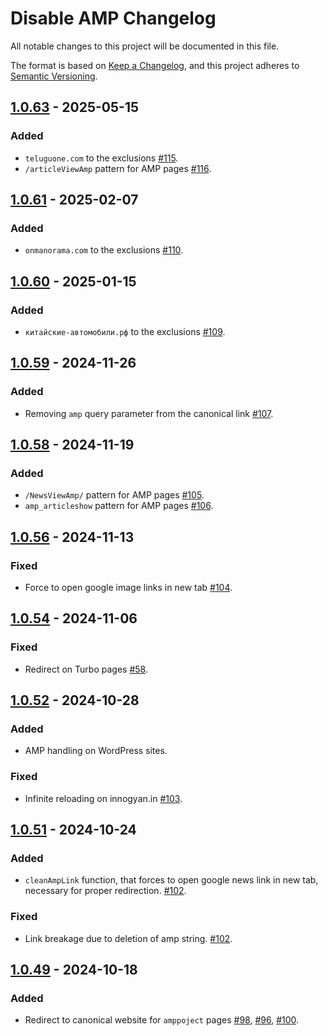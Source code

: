 # Disable AMP Changelog

All notable changes to this project will be documented in this file.

The format is based on [Keep a Changelog], and this project adheres to [Semantic Versioning].

[Keep a Changelog]: https://keepachangelog.com/en/1.0.0/
[Semantic Versioning]: https://semver.org/spec/v2.0.0.html

## [1.0.63] - 2025-05-15

### Added

- `teluguone.com` to the exclusions [#115].
- `/articleViewAmp` pattern for AMP pages [#116].

[1.0.63]: https://github.com/AdguardTeam/DisableAMP/compare/v1.0.61...v1.0.63
[#115]: https://github.com/AdguardTeam/DisableAMP/issues/115
[#116]: https://github.com/AdguardTeam/DisableAMP/issues/116

## [1.0.61] - 2025-02-07

### Added

- `onmanorama.com` to the exclusions [#110].

[1.0.61]: https://github.com/AdguardTeam/DisableAMP/compare/v1.0.60...v1.0.61
[#110]: https://github.com/AdguardTeam/DisableAMP/issues/110

## [1.0.60] - 2025-01-15

### Added

- `китайские-автомобили.рф` to the exclusions [#109].

[1.0.60]: https://github.com/AdguardTeam/DisableAMP/compare/v1.0.59...v1.0.60
[#109]: https://github.com/AdguardTeam/DisableAMP/issues/109

## [1.0.59] - 2024-11-26

### Added

- Removing `amp` query parameter from the canonical link [#107].

[1.0.59]: https://github.com/AdguardTeam/DisableAMP/compare/v1.0.58...v1.0.59
[#107]: https://github.com/AdguardTeam/DisableAMP/issues/107

## [1.0.58] - 2024-11-19

### Added

- `/NewsViewAmp/` pattern for AMP pages [#105].
- `amp_articleshow` pattern for AMP pages [#106].

[1.0.58]: https://github.com/AdguardTeam/DisableAMP/compare/v1.0.56...v1.0.58
[#105]: https://github.com/AdguardTeam/DisableAMP/issues/105
[#106]: https://github.com/AdguardTeam/DisableAMP/issues/106

## [1.0.56] - 2024-11-13

### Fixed

- Force to open google image links in new tab [#104].

[1.0.56]: https://github.com/AdguardTeam/DisableAMP/compare/v1.0.54...v1.0.56
[#104]: https://github.com/AdguardTeam/DisableAMP/issues/104

## [1.0.54] - 2024-11-06

### Fixed

- Redirect on Turbo pages [#58].

[1.0.54]: https://github.com/AdguardTeam/DisableAMP/compare/v1.0.52...v1.0.54
[#58]: https://github.com/AdguardTeam/DisableAMP/issues/58

## [1.0.52] - 2024-10-28

### Added

- AMP handling on WordPress sites.

### Fixed

- Infinite reloading on innogyan.in [#103].

[1.0.52]: https://github.com/AdguardTeam/DisableAMP/compare/v1.0.51...v1.0.52
[#103]: https://github.com/AdguardTeam/DisableAMP/issues/103

## [1.0.51] - 2024-10-24

### Added

- `cleanAmpLink` function, that forces to open google news link in new tab, necessary for proper redirection. [#102].

### Fixed

- Link breakage due to deletion of amp string. [#102].

[1.0.51]: https://github.com/AdguardTeam/DisableAMP/compare/v1.0.49...v1.0.51
[#102]: https://github.com/AdguardTeam/DisableAMP/issues/102

## [1.0.49] - 2024-10-18

### Added

- Redirect to canonical website for `amppoject` pages [#98], [#96], [#100].

[1.0.49]: https://github.com/AdguardTeam/DisableAMP/compare/v1.0.47...v1.0.49
[#98]: https://github.com/AdguardTeam/DisableAMP/issues/98
[#96]: https://github.com/AdguardTeam/DisableAMP/issues/96
[#100]: https://github.com/AdguardTeam/DisableAMP/issues/100
